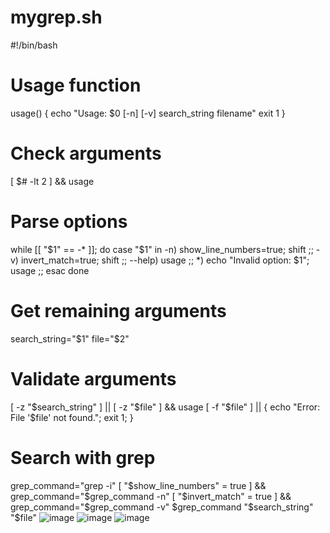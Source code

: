 # mygrep.sh
#!/bin/bash

# Usage function
usage() {
    echo "Usage: $0 [-n] [-v] search_string filename"
    exit 1
}

# Check arguments
[ $# -lt 2 ] && usage

# Parse options
while [[ "$1" == -* ]]; do
    case "$1" in
        -n) show_line_numbers=true; shift ;;
        -v) invert_match=true; shift ;;
        --help) usage ;;
        *) echo "Invalid option: $1"; usage ;;
    esac
done

# Get remaining arguments
search_string="$1"
file="$2"

# Validate arguments
[ -z "$search_string" ] || [ -z "$file" ] && usage
[ -f "$file" ] || { echo "Error: File '$file' not found."; exit 1; }

# Search with grep
grep_command="grep -i"
[ "$show_line_numbers" = true ] && grep_command="$grep_command -n"
[ "$invert_match" = true ] && grep_command="$grep_command -v"
$grep_command "$search_string" "$file"
![image](https://github.com/user-attachments/assets/31cdcf32-2fca-44f6-8b6b-ed3963d06a25)
![image](https://github.com/user-attachments/assets/5eab3102-a94e-4391-8572-118bab949308)
![image](https://github.com/user-attachments/assets/7e64f02a-3112-4d46-8565-e65a652d2244)


